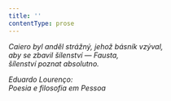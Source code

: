 ```yaml
---
title: ''
contentType: prose
---
```


<section>

_Caiero byl anděl strážný, jehož básník vzýval,  
aby se zbavil šílenství — Fausta,  
šílenství poznat absolutno._

_Eduardo Lourenço:  
Poesia e filosofia em Pessoa_

</section>

